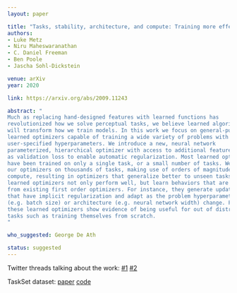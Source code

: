 ```yaml
---
layout: paper

title: "Tasks, stability, architecture, and compute: Training more effective learned optimizers, and using them to train themselves"
authors:
- Luke Metz
- Niru Maheswaranathan
- C. Daniel Freeman
- Ben Poole
- Jascha Sohl-Dickstein

venue: arXiv
year: 2020

link: https://arxiv.org/abs/2009.11243

abstract: "
Much as replacing hand-designed features with learned functions has 
revolutionized how we solve perceptual tasks, we believe learned algorithms
will transform how we train models. In this work we focus on general-purpose
learned optimizers capable of training a wide variety of problems with no 
user-specified hyperparameters. We introduce a new, neural network 
parameterized, hierarchical optimizer with access to additional features such
as validation loss to enable automatic regularization. Most learned optimizers
have been trained on only a single task, or a small number of tasks. We train
our optimizers on thousands of tasks, making use of orders of magnitude more
compute, resulting in optimizers that generalize better to unseen tasks. The
learned optimizers not only perform well, but learn behaviors that are distinct
from existing first order optimizers. For instance, they generate update steps
that have implicit regularization and adapt as the problem hyperparameters 
(e.g. batch size) or architecture (e.g. neural network width) change. Finally,
these learned optimizers show evidence of being useful for out of distribution
tasks such as training themselves from scratch.
"

who_suggested: George De Ath

status: suggested
---
```

Twitter threads talking about the work: 
[#1](https://twitter.com/Luke_Metz/status/1308951548979011585)
[#2](https://twitter.com/jaschasd/status/1308966305525952514)

TaskSet dataset:
[paper](https://arxiv.org/abs/2002.11887)
[code](https://github.com/google-research/google-research/tree/master/task_set)
